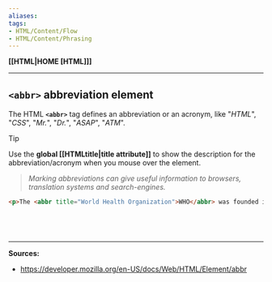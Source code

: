 ```yaml
---
aliases:
tags:
- HTML/Content/Flow
- HTML/Content/Phrasing
---
```

**[[HTML|HOME [HTML]]]**

---
## `<abbr>` abbreviation element
The HTML **`<abbr>`** tag defines an abbreviation or an acronym, like "*HTML*", "*CSS*", "*Mr.*", "*Dr.*", "*ASAP*", "*ATM*".
>[!TIP]
> Use the **global [[HTMLtitle|title attribute]]** to show the description for the abbreviation/acronym when you mouse over the element.
> 
>> *Marking abbreviations can give useful information to browsers, translation systems and search-engines.*

```HTML
<p>The <abbr title="World Health Organization">WHO</abbr> was founded in 1948.</p>
```

# 

<br>

---
**Sources:**
- https://developer.mozilla.org/en-US/docs/Web/HTML/Element/abbr
